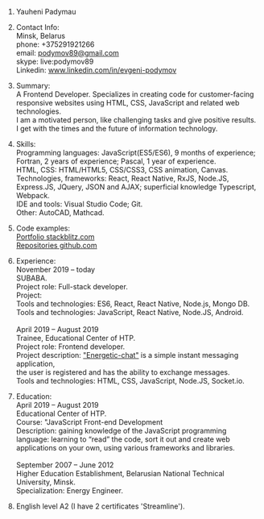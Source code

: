 1. Yauheni Padymau

2. Contact Info:<br/>
Minsk, Belarus<br/>
phone: +375291921266<br/>
email: <a href="mailto:podymov89@gmail.com">podymov89@gmail.com</a> <br/>
skype: live:podymov89<br/>
Linkedin: <a href="https://www.linkedin.com/in/evgeni-podymov">www.linkedin.com/in/evgeni-podymov</a>

3. Summary:<br/>
A Frontend Developer. Specializes in creating code for customer-facing responsive websites using HTML, CSS, JavaScript and related web technologies.<br/>
I am a motivated person, like challenging tasks and give positive results. I get with the times and the future of information technology.

4. Skills:<br/>
Programming languages: JavaScript(ES5/ES6), 9  months of experience; Fortran, 2 years  of experience; Pascal, 1 year  of experience.<br/>
HTML, CSS: HTML/HTML5, CSS/CSS3, CSS animation, Canvas.<br/>
Technologies, frameworks: React, React Native, RxJS, Node.JS, Express.JS, JQuery, JSON and AJAX; superficial knowledge Typescript, Webpack.<br/>
IDE and tools: Visual Studio Code; Git.<br/>
Other: AutoCAD, Mathcad.

5. Code examples:<br/>
<a href="https://stackblitz.com/github/Energon89/stackblitz">Portfolio stackblitz.com</a> <br/>
<a href="https://github.com/Energon89?tab=repositories">Repositories github.com</a>

6. Experience:<br/>
November 2019 – today<br/>
SUBABA.<br/>
Project role: Full-stack developer.<br/>
Project: <a href="https://subaba.co.il"></a> <br/>
Tools and technologies: ES6, React, React Native, Node.js, Mongo DB.<br/>
Tools and technologies: JavaScript, React Native, Node.JS, Android.<br/><br/>
April 2019 – August 2019<br/>
Trainee, Educational Center of HTP.<br/>
Project role: Frontend developer.<br/>
Project description: <a href="https://github.com/Energon89/-energetic-chat">"Energetic-chat"</a> is a simple instant messaging application,<br/>
the user is registered and has the ability to exchange messages.<br/>
Tools and technologies: HTML, CSS, JavaScript, Node.JS, Socket.io.

7. Education:<br/>
April 2019 – August 2019<br/>
Educational Center of HTP.<br/>
Course: "JavaScript Front-end Development<br/>
Description: gaining knowledge of the JavaScript programming language: learning to “read” the code, sort it out and create web 
applications on your own, using various frameworks and libraries.<br/><br/>
September 2007 – June 2012<br/>
Higher Education Establishment, Belarusian National Technical University, Minsk.<br/>
Specialization: Energy Engineer.

8. English level A2 (I have 2 certificates 'Streamline').